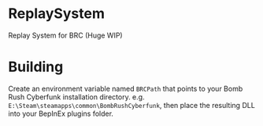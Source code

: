 # ReplaySystem
Replay System for BRC (Huge WIP)

# Building
Create an environment variable named `BRCPath` that points to your Bomb Rush Cyberfunk installation directory. e.g. `E:\Steam\steamapps\common\BombRushCyberfunk`, then place the resulting DLL into your BepInEx plugins folder.
